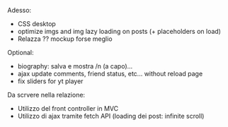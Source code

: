 Adesso:
- CSS desktop
- optimize imgs and img lazy loading on posts (+ placeholders on load)
- Relazza ?? mockup forse meglio

Optional:
- biography: salva e mostra /n (a capo)...
- ajax update comments, friend status, etc... without reload page
- fix sliders for yt player

Da scrvere nella relazione:
- Utilizzo del front controller in MVC
- Utilizzo di ajax tramite fetch API (loading dei post: infinite scroll)